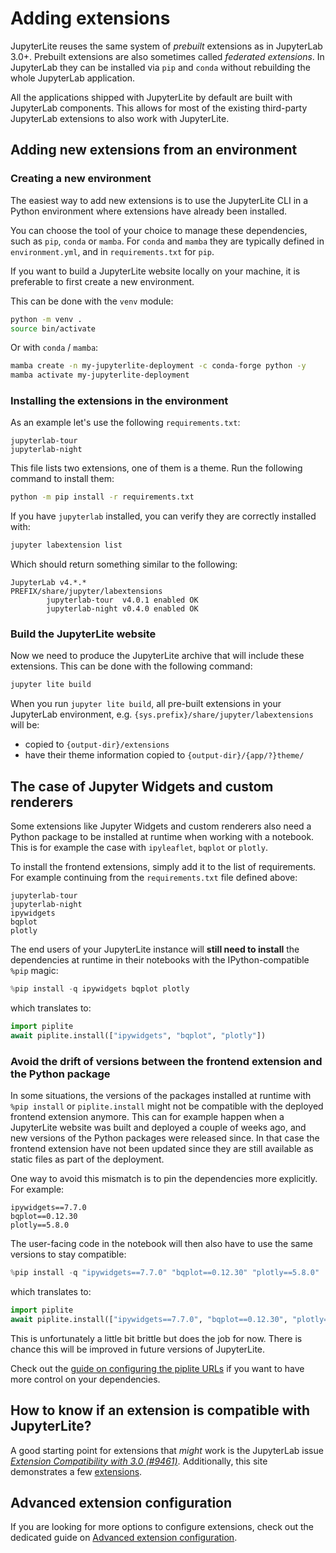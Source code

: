 # Adding extensions

JupyterLite reuses the same system of _prebuilt_ extensions as in JupyterLab 3.0+.
Prebuilt extensions are also sometimes called _federated extensions_. In JupyterLab they
can be installed via `pip` and `conda` without rebuilding the whole JupyterLab
application.

All the applications shipped with JupyterLite by default are built with JupyterLab
components. This allows for most of the existing third-party JupyterLab extensions to
also work with JupyterLite.

## Adding new extensions from an environment

### Creating a new environment

The easiest way to add new extensions is to use the JupyterLite CLI in a Python
environment where extensions have already been installed.

You can choose the tool of your choice to manage these dependencies, such as `pip`,
`conda` or `mamba`. For `conda` and `mamba` they are typically defined in
`environment.yml`, and in `requirements.txt` for `pip`.

If you want to build a JupyterLite website locally on your machine, it is preferable to
first create a new environment.

This can be done with the `venv` module:

```bash
python -m venv .
source bin/activate
```

Or with `conda` / `mamba`:

```bash
mamba create -n my-jupyterlite-deployment -c conda-forge python -y
mamba activate my-jupyterlite-deployment
```

### Installing the extensions in the environment

As an example let's use the following `requirements.txt`:

```
jupyterlab-tour
jupyterlab-night
```

This file lists two extensions, one of them is a theme. Run the following command to
install them:

```bash
python -m pip install -r requirements.txt
```

If you have `jupyterlab` installed, you can verify they are correctly installed with:

```bash
jupyter labextension list
```

Which should return something similar to the following:

```text
JupyterLab v4.*.*
PREFIX/share/jupyter/labextensions
        jupyterlab-tour  v4.0.1 enabled OK
        jupyterlab-night v0.4.0 enabled OK
```

### Build the JupyterLite website

Now we need to produce the JupyterLite archive that will include these extensions. This
can be done with the following command:

```bash
jupyter lite build
```

When you run `jupyter lite build`, all pre-built extensions in your JupyterLab
environment, e.g. `{sys.prefix}/share/jupyter/labextensions` will be:

- copied to `{output-dir}/extensions`
- have their theme information copied to `{output-dir}/{app/?}theme/`

## The case of Jupyter Widgets and custom renderers

Some extensions like Jupyter Widgets and custom renderers also need a Python package to
be installed at runtime when working with a notebook. This is for example the case with
`ipyleaflet`, `bqplot` or `plotly`.

To install the frontend extensions, simply add it to the list of requirements. For
example continuing from the `requirements.txt` file defined above:

```text
jupyterlab-tour
jupyterlab-night
ipywidgets
bqplot
plotly
```

The end users of your JupyterLite instance will **still need to install** the
dependencies at runtime in their notebooks with the IPython-compatible `%pip` magic:

```py
%pip install -q ipywidgets bqplot plotly
```

which translates to:

```py
import piplite
await piplite.install(["ipywidgets", "bqplot", "plotly"])
```

### Avoid the drift of versions between the frontend extension and the Python package

In some situations, the versions of the packages installed at runtime with
`%pip install` or `piplite.install` might not be compatible with the deployed frontend
extension anymore. This can for example happen when a JupyterLite website was built and
deployed a couple of weeks ago, and new versions of the Python packages were released
since. In that case the frontend extension have not been updated since they are still
available as static files as part of the deployment.

One way to avoid this mismatch is to pin the dependencies more explicitly. For example:

```text
ipywidgets==7.7.0
bqplot==0.12.30
plotly==5.8.0
```

The user-facing code in the notebook will then also have to use the same versions to
stay compatible:

```py
%pip install -q "ipywidgets==7.7.0" "bqplot==0.12.30" "plotly==5.8.0"
```

which translates to:

```py
import piplite
await piplite.install(["ipywidgets==7.7.0", "bqplot==0.12.30", "plotly==5.8.0"])
```

This is unfortunately a little bit brittle but does the job for now. There is chance
this will be improved in future versions of JupyterLite.

Check out the [guide on configuring the piplite URLs](../pyodide/wheels.md) if you want
to have more control on your dependencies.

## How to know if an extension is compatible with JupyterLite?

A good starting point for extensions that _might_ work is the JupyterLab issue
_[Extension Compatibility with 3.0 (#9461)][#9461]_. Additionally, this site
demonstrates a few [extensions](../../reference/demo.md).

[#9461]: https://github.com/jupyterlab/jupyterlab/issues/9461
[pre-built extensions]: https://jupyterlab.readthedocs.io/en/stable/user/extensions.html

## Advanced extension configuration

If you are looking for more options to configure extensions, check out the dedicated
guide on [Advanced extension configuration](./advanced/extensions.md).
